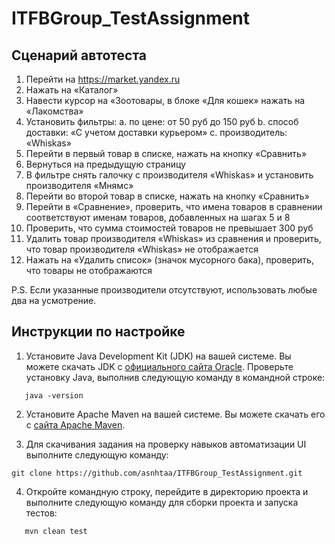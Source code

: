 # ITFBGroup_TestAssignment

## Сценарий автотеста

1. Перейти на https://market.yandex.ru
2. Нажать на «Каталог»
3. Навести курсор на «Зоотовары, в блоке «Для кошек» нажать на «Лакомства»
4. Установить фильтры:
    a. по цене: от 50 руб до 150 руб
    b. способ доставки: «С учетом доставки курьером»
    c. производитель: «Whiskas»
5. Перейти в первый товар в списке, нажать на кнопку «Сравнить»
6. Вернуться на предыдущую страницу
7. В фильтре снять галочку с производителя «Whiskas» и установить производителя «Мнямс»
8. Перейти во второй товар в списке, нажать на кнопку «Сравнить»
9. Перейти в «Сравнение», проверить, что имена товаров в сравнении соответствуют именам товаров, добавленных на шагах 5 и 8
10. Проверить, что сумма стоимостей товаров не превышает 300 руб
11. Удалить товар производителя «Whiskas» из сравнения и проверить, что товар производителя «Whiskas» не отображается
12. Нажать на «Удалить список» (значок мусорного бака), проверить, что товары не отображаются

P.S. Если указанные производители отсутствуют, использовать любые два на усмотрение.


## Инструкции по настройке

1) Установите Java Development Kit (JDK) на вашей системе. Вы можете скачать JDK с [официального сайта Oracle](https://www.oracle.com/). Проверьте установку Java, выполнив следующую команду в командной строке:

```
   java -version
```

2) Установите Apache Maven на вашей системе. Вы можете скачать его с [сайта Apache Maven](https://maven.apache.org/).

3) Для скачивания задания на проверку навыков автоматизации UI выполните следующую команду:


```
git clone https://github.com/asnhtaa/ITFBGroup_TestAssignment.git
```

4) Откройте командную строку, перейдите в директорию проекта и выполните следующую команду для сборки проекта и запуска тестов:

```
   mvn clean test
```

